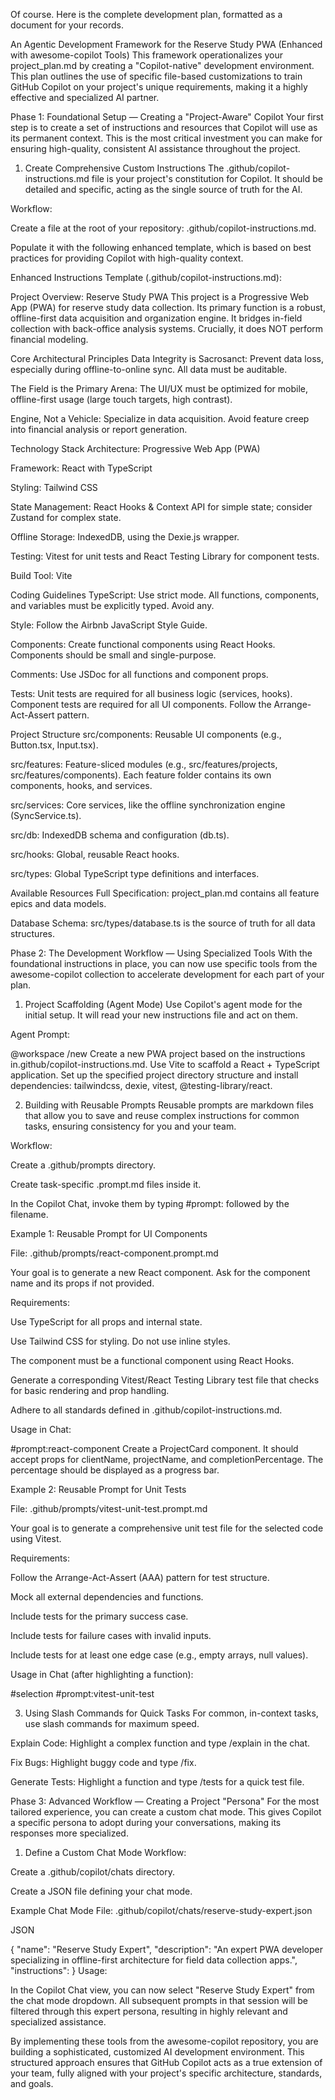 Of course. Here is the complete development plan, formatted as a document for your records.

An Agentic Development Framework for the Reserve Study PWA (Enhanced with awesome-copilot Tools)
This framework operationalizes your project_plan.md by creating a "Copilot-native" development environment. This plan outlines the use of specific file-based customizations to train GitHub Copilot on your project's unique requirements, making it a highly effective and specialized AI partner.   

Phase 1: Foundational Setup — Creating a "Project-Aware" Copilot
Your first step is to create a set of instructions and resources that Copilot will use as its permanent context. This is the most critical investment you can make for ensuring high-quality, consistent AI assistance throughout the project.   

1. Create Comprehensive Custom Instructions
The .github/copilot-instructions.md file is your project's constitution for Copilot. It should be detailed and specific, acting as the single source of truth for the AI.

Workflow:

Create a file at the root of your repository: .github/copilot-instructions.md.

Populate it with the following enhanced template, which is based on best practices for providing Copilot with high-quality context.   

Enhanced Instructions Template (.github/copilot-instructions.md):

Project Overview: Reserve Study PWA
This project is a Progressive Web App (PWA) for reserve study data collection. Its primary function is a robust, offline-first data acquisition and organization engine. It bridges in-field collection with back-office analysis systems. Crucially, it does NOT perform financial modeling.

Core Architectural Principles
Data Integrity is Sacrosanct: Prevent data loss, especially during offline-to-online sync. All data must be auditable.

The Field is the Primary Arena: The UI/UX must be optimized for mobile, offline-first usage (large touch targets, high contrast).

Engine, Not a Vehicle: Specialize in data acquisition. Avoid feature creep into financial analysis or report generation.

Technology Stack
Architecture: Progressive Web App (PWA)

Framework: React with TypeScript

Styling: Tailwind CSS

State Management: React Hooks & Context API for simple state; consider Zustand for complex state.

Offline Storage: IndexedDB, using the Dexie.js wrapper.

Testing: Vitest for unit tests and React Testing Library for component tests.

Build Tool: Vite

Coding Guidelines
TypeScript: Use strict mode. All functions, components, and variables must be explicitly typed. Avoid any.

Style: Follow the Airbnb JavaScript Style Guide.

Components: Create functional components using React Hooks. Components should be small and single-purpose.

Comments: Use JSDoc for all functions and component props.

Tests: Unit tests are required for all business logic (services, hooks). Component tests are required for all UI components. Follow the Arrange-Act-Assert pattern.

Project Structure
src/components: Reusable UI components (e.g., Button.tsx, Input.tsx).

src/features: Feature-sliced modules (e.g., src/features/projects, src/features/components). Each feature folder contains its own components, hooks, and services.

src/services: Core services, like the offline synchronization engine (SyncService.ts).

src/db: IndexedDB schema and configuration (db.ts).

src/hooks: Global, reusable React hooks.

src/types: Global TypeScript type definitions and interfaces.

Available Resources
Full Specification: project_plan.md contains all feature epics and data models.

Database Schema: src/types/database.ts is the source of truth for all data structures.

Phase 2: The Development Workflow — Using Specialized Tools
With the foundational instructions in place, you can now use specific tools from the awesome-copilot collection to accelerate development for each part of your plan.   

1. Project Scaffolding (Agent Mode)
Use Copilot's agent mode for the initial setup. It will read your new instructions file and act on them.   

Agent Prompt:

@workspace /new Create a new PWA project based on the instructions in.github/copilot-instructions.md. Use Vite to scaffold a React + TypeScript application. Set up the specified project directory structure and install dependencies: tailwindcss, dexie, vitest, @testing-library/react.

2. Building with Reusable Prompts
Reusable prompts are markdown files that allow you to save and reuse complex instructions for common tasks, ensuring consistency for you and your team.

Workflow:

Create a .github/prompts directory.

Create task-specific .prompt.md files inside it.

In the Copilot Chat, invoke them by typing #prompt: followed by the filename.

Example 1: Reusable Prompt for UI Components

File: .github/prompts/react-component.prompt.md

Your goal is to generate a new React component. Ask for the component name and its props if not provided.

Requirements:

Use TypeScript for all props and internal state.

Use Tailwind CSS for styling. Do not use inline styles.

The component must be a functional component using React Hooks.

Generate a corresponding Vitest/React Testing Library test file that checks for basic rendering and prop handling.

Adhere to all standards defined in .github/copilot-instructions.md.

Usage in Chat:

#prompt:react-component Create a ProjectCard component. It should accept props for clientName, projectName, and completionPercentage. The percentage should be displayed as a progress bar.

Example 2: Reusable Prompt for Unit Tests

File: .github/prompts/vitest-unit-test.prompt.md

Your goal is to generate a comprehensive unit test file for the selected code using Vitest.

Requirements:

Follow the Arrange-Act-Assert (AAA) pattern for test structure.

Mock all external dependencies and functions.

Include tests for the primary success case.

Include tests for failure cases with invalid inputs.

Include tests for at least one edge case (e.g., empty arrays, null values).

Usage in Chat (after highlighting a function):

#selection #prompt:vitest-unit-test

3. Using Slash Commands for Quick Tasks
For common, in-context tasks, use slash commands for maximum speed.

Explain Code: Highlight a complex function and type /explain in the chat.

Fix Bugs: Highlight buggy code and type /fix.

Generate Tests: Highlight a function and type /tests for a quick test file.

Phase 3: Advanced Workflow — Creating a Project "Persona"
For the most tailored experience, you can create a custom chat mode. This gives Copilot a specific persona to adopt during your conversations, making its responses more specialized.

1. Define a Custom Chat Mode
Workflow:

Create a .github/copilot/chats directory.

Create a JSON file defining your chat mode.

Example Chat Mode File: .github/copilot/chats/reserve-study-expert.json

JSON

{
  "name": "Reserve Study Expert",
  "description": "An expert PWA developer specializing in offline-first architecture for field data collection apps.",
  "instructions":
}
Usage:

In the Copilot Chat view, you can now select "Reserve Study Expert" from the chat mode dropdown. All subsequent prompts in that session will be filtered through this expert persona, resulting in highly relevant and specialized assistance.

By implementing these tools from the awesome-copilot repository, you are building a sophisticated, customized AI development environment. This structured approach ensures that GitHub Copilot acts as a true extension of your team, fully aligned with your project's specific architecture, standards, and goals.